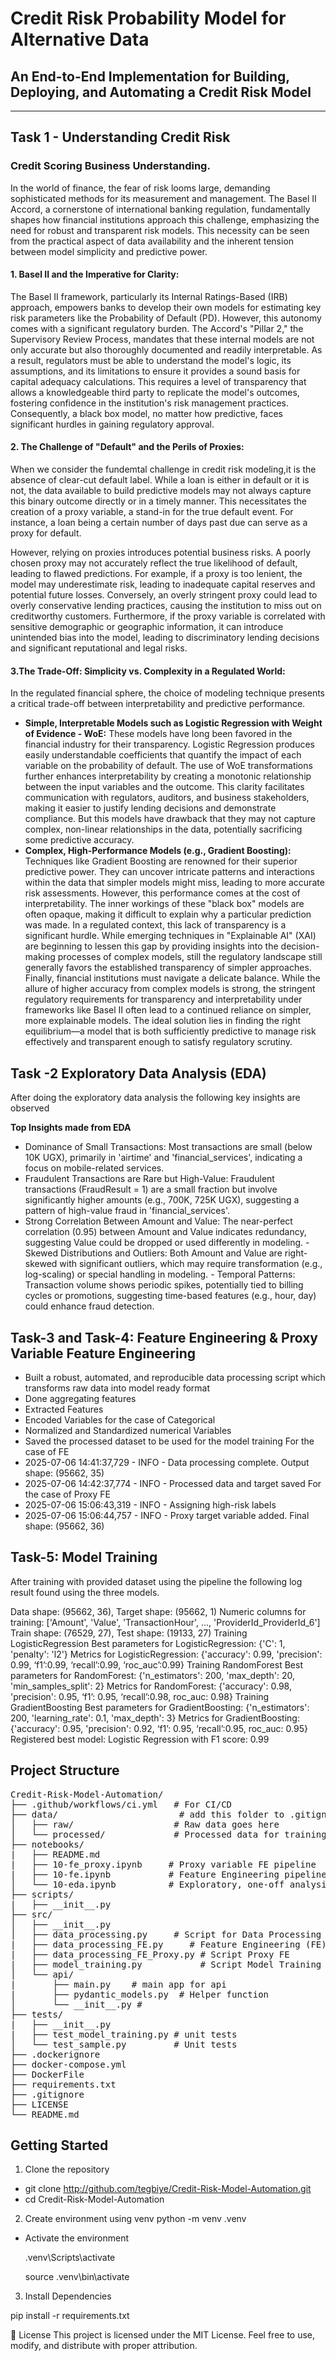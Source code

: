 # Credit Risk Probability Model for Alternative Data

## An End-to-End Implementation for Building, Deploying, and Automating a Credit Risk Model

---

## Task 1 - Understanding Credit Risk

### Credit Scoring Business Understanding.

In the world of finance, the fear of risk looms large, demanding sophisticated methods for its measurement and management. The Basel II Accord, a cornerstone of international banking regulation, fundamentally shapes how financial institutions approach this challenge, emphasizing the need for robust and transparent risk models. This necessity can be seen from the practical aspect of data availability and the inherent tension between model simplicity and predictive power.

#### 1. Basel II and the Imperative for Clarity:

The Basel II framework, particularly its Internal Ratings-Based (IRB) approach, empowers banks to develop their own models for estimating key risk parameters like the Probability of Default (PD). However, this autonomy comes with a significant regulatory burden. The Accord's "Pillar 2," the Supervisory Review Process, mandates that these internal models are not only accurate but also thoroughly documented and readily interpretable. As a result, regulators must be able to understand the model's logic, its assumptions, and its limitations to ensure it provides a sound basis for capital adequacy calculations. This requires a level of transparency that allows a knowledgeable third party to replicate the model's outcomes, fostering confidence in the institution's risk management practices. Consequently, a black box model, no matter how predictive, faces significant hurdles in gaining regulatory approval.

#### 2. The Challenge of "Default" and the Perils of Proxies:

When we consider the fundemtal challenge in credit risk modeling,it is the absence of clear-cut default label. While a loan is either in default or it is not, the data available to build predictive models may not always capture this binary outcome directly or in a timely manner. This necessitates the creation of a proxy variable, a stand-in for the true default event. For instance, a loan being a certain number of days past due can serve as a proxy for default.

However, relying on proxies introduces potential business risks. A poorly chosen proxy may not accurately reflect the true likelihood of default, leading to flawed predictions. For example, if a proxy is too lenient, the model may underestimate risk, leading to inadequate capital reserves and potential future losses. Conversely, an overly stringent proxy could lead to overly conservative lending practices, causing the institution to miss out on creditworthy customers. Furthermore, if the proxy variable is correlated with sensitive demographic or geographic information, it can introduce unintended bias into the model, leading to discriminatory lending decisions and significant reputational and legal risks.

#### 3.The Trade-Off: Simplicity vs. Complexity in a Regulated World:

In the regulated financial sphere, the choice of modeling technique presents a critical trade-off between interpretability and predictive performance.

- **Simple, Interpretable Models such as Logistic Regression with Weight of Evidence - WoE:**
  These models have long been favored in the financial industry for their transparency. Logistic Regression produces easily understandable coefficients that quantify the impact of each variable on the probability of default. The use of WoE transformations further enhances interpretability by creating a monotonic relationship between the input variables and the outcome. This clarity facilitates communication with regulators, auditors, and business stakeholders, making it easier to justify lending decisions and demonstrate compliance. But this models have drawback that they may not capture complex, non-linear relationships in the data, potentially sacrificing some predictive accuracy.
- **Complex, High-Performance Models (e.g., Gradient Boosting):**  
   Techniques like Gradient Boosting are renowned for their superior predictive power. They can uncover intricate patterns and interactions within the data that simpler models might miss, leading to more accurate risk assessments. However, this performance comes at the cost of interpretability. The inner workings of these "black box" models are often opaque, making it difficult to explain why a particular prediction was made. In a regulated context, this lack of transparency is a significant hurdle. While emerging techniques in "Explainable AI" (XAI) are beginning to lessen this gap by providing insights into the decision-making processes of complex models, still the regulatory landscape still generally favors the established transparency of simpler approaches.
  Finally, financial institutions must navigate a delicate balance. While the allure of higher accuracy from complex models is strong, the stringent regulatory requirements for transparency and interpretability under frameworks like Basel II often lead to a continued reliance on simpler, more explainable models. The ideal solution lies in finding the right equilibrium—a model that is both sufficiently predictive to manage risk effectively and transparent enough to satisfy regulatory scrutiny.

## Task -2 Exploratory Data Analysis (EDA)

After doing the exploratory data analysis the following key insights are observed

**Top Insights made from EDA**

- Dominance of Small Transactions: Most transactions are small (below 10K UGX), primarily in 'airtime' and 'financial_services', indicating a focus on mobile-related services.
- Fraudulent Transactions are Rare but High-Value: Fraudulent transactions (FraudResult = 1) are a small fraction but involve significantly higher amounts (e.g., 700K, 725K UGX), suggesting a pattern of high-value fraud in 'financial_services'.
- Strong Correlation Between Amount and Value: The near-perfect correlation (0.95) between Amount and Value indicates redundancy, suggesting Value could be dropped or used differently in modeling. - Skewed Distributions and Outliers: Both Amount and Value are right-skewed with significant outliers, which may require transformation (e.g., log-scaling) or special handling in modeling. - Temporal Patterns: Transaction volume shows periodic spikes, potentially tied to billing cycles or promotions, suggesting time-based features (e.g., hour, day) could enhance fraud detection.

## Task-3 and Task-4: Feature Engineering & Proxy Variable Feature Engineering
- Built a robust, automated, and reproducible data processing script which transforms raw data into model ready format
- Done aggregating features
- Extracted Features
- Encoded Variables for the case of Categorical
- Normalized and Standardized numerical Variables
- Saved the processed dataset to be used for the model training
For the case of FE
- 2025-07-06 14:41:37,729 - INFO - Data processing complete. Output shape: (95662, 35)
- 2025-07-06 14:42:37,774 - INFO - Processed data and target saved
For the case of Proxy FE
- 2025-07-06 15:06:43,319 - INFO - Assigning high-risk labels
- 2025-07-06 15:06:44,757 - INFO - Proxy target variable added. Final shape: (95662, 36)

## Task-5: Model Training

After training with provided dataset using the pipeline the following log result found using the three models.

Data shape: (95662, 36), Target shape: (95662, 1)
Numeric columns for training: ['Amount', 'Value', 'TransactionHour', ..., 'ProviderId_ProviderId_6']
Train shape: (76529, 27), Test shape: (19133, 27)
Training LogisticRegression
Best parameters for LogisticRegression: {'C': 1, 'penalty': 'l2'}
Metrics for LogisticRegression: {'accuracy': 0.99, 'precision': 0.99, ‘f1’:0.99, ‘recall’:0.99, ‘roc_auc’:0.99}
Training RandomForest
Best parameters for RandomForest: {'n_estimators': 200, 'max_depth': 20, 'min_samples_split': 2}
Metrics for RandomForest: {'accuracy': 0.98, 'precision': 0.95, ‘f1’: 0.95, ‘recall’:0.98, roc_auc: 0.98}
Training GradientBoosting
Best parameters for GradientBoosting: {'n_estimators': 200, 'learning_rate': 0.1, 'max_depth': 3}
Metrics for GradientBoosting: {'accuracy': 0.95, 'precision': 0.92, ‘f1’: 0.95, ‘recall’:0.95, roc_auc: 0.95}
Registered best model: Logistic Regression with F1 score: 0.99

## Project Structure

<pre>
Credit-Risk-Model-Automation/
├── .github/workflows/ci.yml   # For CI/CD
├── data/                       # add this folder to .gitignore
│   ├── raw/                   # Raw data goes here 
│   └── processed/             # Processed data for training
├── notebooks/
|   ├── README.md
|   ├── 10-fe_proxy.ipynb     # Proxy variable FE pipeline
|   ├── 10-fe.ipynb           # Feature Engineering pipeline
│   └── 10-eda.ipynb          # Exploratory, one-off analysis
├── scripts/
|   ├── __init__.py 
├── src/
│   ├── __init__.py
│   ├── data_processing.py     # Script for Data Processing (EDA)
|   ├── data_processing_FE.py     # Feature Engineering (FE)
|   ├── data_processing_FE_Proxy.py # Script Proxy FE 
|   ├── model_training.py           # Script Model Training 
│   └── api/
|       ├── main.py    # main app for api
|       ├── pydantic_models.py  # Helper function
│       └── __init__.py #
├── tests/
|   ├── __init__.py
|   ├── test_model_training.py # unit tests
│   └── test_sample.py         # Unit tests
├── .dockerignore
├── docker-compose.yml
├── DockerFile
├── requirements.txt
├── .gitignore
├── LICENSE
└── README.md
</pre>

## Getting Started

1. Clone the repository

- git clone http://github.com/tegbiye/Credit-Risk-Model-Automation.git
- cd Credit-Risk-Model-Automation

2. Create environment using venv
   python -m venv .venv

- Activate the environment

  .venv\Scripts\activate

  source .venv\bin\activate

3. Install Dependencies

pip install -r requirements.txt

📜 License
This project is licensed under the MIT License.
Feel free to use, modify, and distribute with proper attribution.
